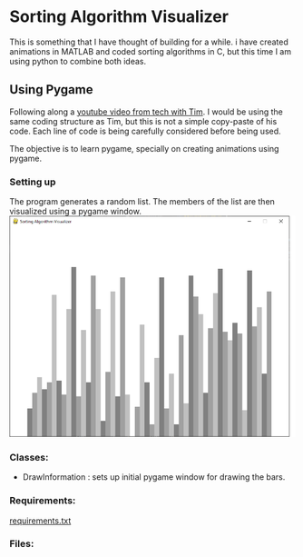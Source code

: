 # Sorting Algorithm Visualizer

This is something that I have thought of building for a while. i have created animations in MATLAB and coded sorting algorithms in C, but this time I am using python to combine both ideas.

## Using Pygame

 Following along a [youtube video from tech with Tim](https://www.youtube.com/watch?v=twRidO-_vqQ&amp;t=3975s). I would be using the same coding structure as Tim, but this is not a simple copy-paste of his code. Each line of code is being carefully considered before being used.

The objective is to learn pygame, specially on creating animations using pygame.

### Setting up
The program generates a random list. The members of the list are then visualized using a pygame window.
![Visualization of the Initial list](./assets/visualize_initial_list.png)

### Classes:
- DrawInformation : sets up initial pygame window for drawing the bars.

### Requirements:
[requirements.txt](requirements.txt)

### Files:
